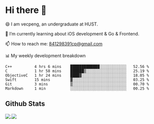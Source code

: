 
# Hi there 👋
😄 I am vecpeng, an undergraduate at HUST.

🌱 I’m currently learning about iOS development & Go & Frontend.

📫 How to reach me: 841298391cp@gmail.com

📊 My weekly development breakdown
<!--START_SECTION:waka-->

```text
C++          4 hrs 6 mins    █████████████░░░░░░░░░░░░   52.56 %
C            1 hr 58 mins    ██████▒░░░░░░░░░░░░░░░░░░   25.19 %
ObjectiveC   1 hr 24 mins    ████▓░░░░░░░░░░░░░░░░░░░░   18.05 %
Swift        15 mins         ▓░░░░░░░░░░░░░░░░░░░░░░░░   03.25 %
Git          3 mins          ▒░░░░░░░░░░░░░░░░░░░░░░░░   00.70 %
Markdown     1 min           ░░░░░░░░░░░░░░░░░░░░░░░░░   00.25 %
```

<!--END_SECTION:waka-->

## Github Stats
<a href="https://github.com/anuraghazra/github-readme-stats">
  <img align="center" src="https://github-readme-stats.vercel.app/api?username=vecpeng&count_private=true&hide=stars" />
</a>
<a href="https://github.com/anuraghazra/convoychat">
  <img align="center" src="https://github-readme-stats.vercel.app/api/top-langs/?username=vecpeng&layout=compact" />
</a>
